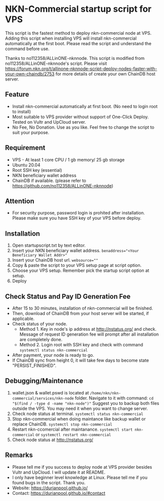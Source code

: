 # NKN-Commercial startup script for VPS

This script is the fastest method to deploy nkn-commercial node at VPS. 
Adding this script when installing VPS will install nkn-commercial automatically at the first boot.
Please read the script and understand the command before use.

Thanks to no112358/ALLinONE-nknnode. This script is modified from no112358/ALLinONE-nknnode's script.
Please visit https://forum.nkn.org/t/allinone-nknnode-script-deploy-nodes-faster-with-your-own-chaindb/2753 for more details of create your own ChainDB host server. 

## Feature
- Install nkn-commercial automatically at first boot. (No need to login root to install)
- Most suitable to VPS provider without support of One-Click Deploy. Tested on Vultr and UpCloud server.
- No Fee, No Donation.  Use as you like. Feel free to change the script to suit your purpose. 

## Requirement
- VPS - At least 1 core CPU / 1 gb memory/ 25 gb storage
- Ubuntu 20.04
- Root SSH key (essential)
- NKN beneficiary wallet address
- ChainDB if available. (please refer to https://github.com/no112358/ALLinONE-nknnode)

## Attention
- For security purpose, password login is prohited after installation. Please make sure you have SSH key of your VPS before deploy. 

## Installation
1. Open startupscript.txt by text editor. 
2. Insert your NKN beneficiary wallet address. `benaddress="<Your Beneficiary Wallet Addr>"`
3. Insert your ChainDB host url. `websource=""`
4. Copy & paste the script to your VPS setup page at script option.
5. Choose your VPS setup. Remember pick the startup script option at setup.
6. Deploy

## Check Status and Pay ID Generation Fee
- After 15 to 30  minutes, installation of nkn-commercial will be finished. 
- Then, download of ChainDB from your host server will be started, if applicable. 
- Check status of your node.
   - Method 1. Key in node's ip address at http://nstatus.org/ and check. Message of request ID generation fee will prompt after all installation are completely done.
   - Method 2. Login root with SSH key and check with command `systemctl status nkn-commercial`
- After payment,  your node is ready to go.
- If ChainDB sync from height 0, it will take few days to become state "PERSIST_FINISHED".

## Debugging/Maintenance
1. wallet.json & wallet.pswd is located at `/home/nkn/nkn-commercial/services/nkn-node` folder. Navigate to it with command: `cd "$(find / -type d -name "nkn-node")"`
   Suggest you to backup both files outside the VPS. You may need it when you want to change server.
2. Check node status at terminal. `systemctl status nkn-commercial`
3. Stop nkn-commercial when doing maintance like backup wallet or replace ChainDB. `systemctl stop nkn-commercial`
4. Restart nkn-ccomercial after maintanance. `systemctl start nkn-commercial` or `systemctl restart nkn-commercial`
5. Check node status at http://nstatus.org/

## Remarks
- Please tell me if you success to deploy node at VPS provider besides Vultr and UpCloud. I will update it at README.
- I only have beginner level knowledge at Linux. Please tell me if you found bugs in the script. Thank you. 
- Website: https://durianpool.github.io/
- Contact: https://durianpool.github.io/#contact
